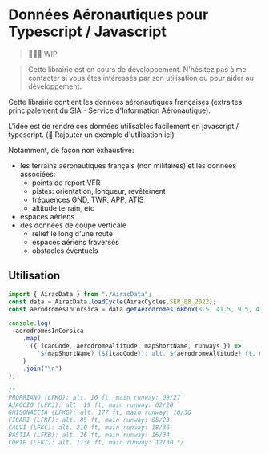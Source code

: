 # Données Aéronautiques pour Typescript / Javascript

> 🚧🚧🚧 WIP

> Cette librairie est en cours de développement. N'hésitez pas à me contacter si vous êtes intéressés par son utilisation ou pour aider au développement.

Cette librairie contient les données aéronautiques françaises (extraites principalement du SIA - Service d'Information Aéronautique).

L'idée est de rendre ces données utilisables facilement en javascript / typescript. (🚧 Rajouter un exemple d'utilisation ici)

Notamment, de façon non exhaustive:

- les terrains aéronautiques français (non militaires) et les données associées:
  - points de report VFR
  - pistes: orientation, longueur, revêtement
  - fréquences GND, TWR, APP, ATIS
  - altitude terrain, etc
- espaces aériens
- des données de coupe verticale
  - relief le long d'une route
  - espaces aériens traversés
  - obstacles éventuels

## Utilisation

```typescript
import { AiracData } from "./AiracData";
const data = AiracData.loadCycle(AiracCycles.SEP_08_2022);
const aerodromesInCorsica = data.getAerodromesInBbox(8.5, 41.5, 9.5, 43);

console.log(
  aerodromesInCorsica
    .map(
      ({ icaoCode, aerodromeAltitude, mapShortName, runways }) =>
        `${mapShortName} (${icaoCode}): alt. ${aerodromeAltitude} ft, main runway: ${runways.mainRunway.name}`
    )
    .join("\n")
);

/* 
PROPRIANO (LFKO): alt. 16 ft, main runway: 09/27
AJACCIO (LFKJ): alt. 19 ft, main runway: 02/20
GHISONACCIA (LFKG): alt. 177 ft, main runway: 18/36
FIGARI (LFKF): alt. 85 ft, main runway: 05/23
CALVI (LFKC): alt. 210 ft, main runway: 18/36
BASTIA (LFKB): alt. 26 ft, main runway: 16/34
CORTE (LFKT): alt. 1130 ft, main runway: 12/30 */
```

